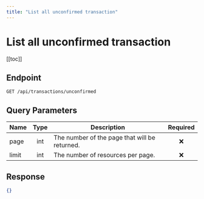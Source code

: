 ```yaml
---
title: "List all unconfirmed transaction"
---
```


# List all unconfirmed transaction

[[toc]]

## Endpoint

```
GET /api/transactions/unconfirmed
```

## Query Parameters

| Name  | Type | Description                                   | Required |
|-------|:----:|-----------------------------------------------|:--------:|
| page  | int  | The number of the page that will be returned. | :x:      |
| limit | int  | The number of resources per page.             | :x:      |

## Response

```json
{}
```
